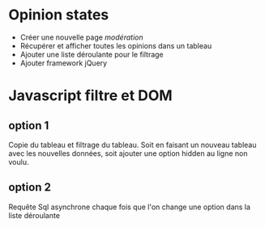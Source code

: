 # Opinion states 
- Créer une nouvelle page *modération*
- Récupérer et afficher toutes les opinions dans un tableau
- Ajouter une liste déroulante pour le filtrage
- Ajouter framework jQuery

# Javascript filtre et DOM
## option 1
Copie du tableau et filtrage du tableau. Soit en faisant un nouveau tableau avec les nouvelles données, soit ajouter une option hidden au ligne non voulu.

## option 2
Requête Sql asynchrone chaque fois que l'on change une option dans la liste déroulante
